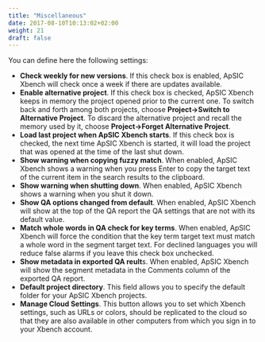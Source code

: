 ```yaml
---
title: "Miscellaneous"
date: 2017-08-10T10:13:02+02:00
weight: 21
draft: false
---
```


You can define here the following settings:

*	**Check weekly for new versions**. If this check box is enabled, ApSIC Xbench will check
	once a week if there are updates available.
*	**Enable alternative project**. If this check box is checked, ApSIC Xbench keeps in memory the
	project opened prior to the current one. To switch back and forth among both projects, choose 
	**Project->Switch to Alternative Project**. To discard the alternative project and recall the memory
	used by it, choose **Project->Forget Alternative Project**.
*	**Load last project when ApSIC Xbench starts**. If this check box is checked, the next time ApSIC
	Xbench is started, it will load the project that was opened at the time of the last shut down.
*	**Show warning when copying fuzzy match**. When enabled, ApSIC Xbench shows a warning when you press
	Enter to copy the target text of the current item in the search results to the clipboard.
*	**Show warning when shutting down**. When enabled, ApSIC Xbench shows a warning when you shut it down.
*	**Show QA options changed from default**. When enabled, ApSIC Xbench will show at the top of the QA
	report the QA settings that are not with its default value.
*	**Match whole words in QA check for key terms**. When enabled, ApSIC Xbench will force the condition that
	the key term target text must match a whole word in the segment target text. For declined languages you
	will reduce false alarms if you leave this check box unchecked.
*	**Show metadata in exported QA reult**s. When enabled, ApSIC Xbench will show the segment metadata in the
	Comments column of the exported QA report. 
*	**Default project directory**. This field allows you to specify the default folder for your ApSIC Xbench projects.
*	**Manage Cloud Settings**. This button allows you to set which Xbench settings, such as URLs or colors,
	should be replicated to the cloud so that they are also available in other computers from which you sign in to
	your Xbench account.
